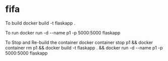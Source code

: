 # fifa
To build
docker build -t flaskapp .

To run
docker run -d --name p1 -p 5000:5000 flaskapp

To Stop and Re-build the container
docker container stop p1 && docker container rm p1 && docker build -t flaskapp . && docker run -d --name p1 -p 5000:5000 flaskapp
